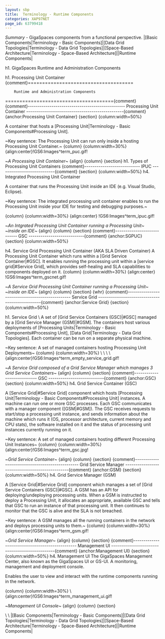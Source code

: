 ```yaml
---
layout: sbp
title:  Terminology - Runtime Components
categories: XAP97NET
page_id: 63799418
---
```


*Summary* - GigaSpaces components from a functional perspective.
|[Basic Components|Terminology - Basic Components]|[Data Grid Topologies|Terminology - Data Grid Topologies]|[Space-Based Architecture|Terminology - Space-Based Architecture]||Runtime Components|


h1. GigaSpaces Runtime and Administration Components


h1. Processing Unit Container
{comment}=====================================

        Runtime and Administration Components

======================================{comment}
{comment}-------------------------------------------------
          Processing Unit Container
-------------------------------------------------{comment}
{anchor:Processing Unit Container}
{section}
{column:width=50%}

A container that hosts a [Processing Unit|Terminology - Basic Components#Processing Unit].

~Key sentence: The Processing Unit can run only inside a hosting Processing Unit Container.~
{column}
{column:width=30%}
{align:center}!GS6:Images^term_puc.gif!

~*A Processing Unit Container*~
{align}
{column}
{section}
h1. Types of Processing Unit Containers
{comment}----------------------------
          IPUC
----------------------------{comment}
{section}
{column:width=50%}
h4. Integrated Processing Unit Container

A container that runs the Processing Unit inside an IDE (e.g. Visual Studio, Eclipse).

~Key sentence: The integrated processing unit container enables to run the Processing Unit inside your IDE for testing and debugging purposes.~

{column}
{column:width=30%}
{align:center}
!GS6:Images^term_ipuc.gif!

~*An Intgrated Processing Unit Container running a Processing Unit*~
~*inside an IDE*~
{align}
{column}
{section}
{comment}----------------------------
          GSC
----------------------------{comment}
{anchor:SGPUC}
{section}
{column:width=50%}

h4. Service Grid Processing Unit Container (AKA SLA Driven Container)
A Processing Unit Container which runs within a [Grid Service Container|#GSC].
It enables running the processing unit within a [service grid|#Service Grid], which provides self-healing and SLA capabilities to components deployed on it.
{column}
{column:width=30%}
{align:center}
!GS6:Images^term_gscnet.gif!

~*A Service Grid Processing Unit Container running a Processing Unit*~
~*inside an IDE*~
{align}
{column}
{section}
{whr}
{comment}-------------------------------------------------
          Service Grid
-------------------------------------------------{comment}
{anchor:Service Grid}
{section}
{column:width=50%}

h1. Service Grid
\\
A set of [Grid Service Containers (GSC)|#GSC] managed by a [Grid Service Manager (GSM)|#GSM].
The containers host various deployments of [Processing Units|Terminology - Basic Components#Processing Unit], [Data Grid|Terminology - Data Grid Topologies].
Each container can be run on a separate physical machine.

~Key sentence: A set of managed containers hosting Processing Unit Deployments~
{column}
{column:width=30%}
\\
\\
\\
\\
{align:center}!GS6:Images^term_empty_service_grid.gif!

~*A Service Grid composed of a Grid Service Manager which manages 3 Grid Service Containers*~
{align}
{column}
{section}
{comment}----------------------------
          GSC
----------------------------{comment}
{anchor:GSC}
{section}
{column:width=50%}
h4. Grid Service Container (GSC)

A [Service Grid|#Service Grid] component which hosts [Processing Unit|Terminology - Basic Components#Processing Unit] instances.
A machine can run one or more GSC processes. Each GSC communicates with a manager component ([GSM|#GSM]). The GSC receives requests to start/stop a processing unit instance, and sends information about the machine which runs it (OS, processor architecture, current memory and CPU stats), the software installed on it and the status of processing unit instances currently running on it.

~Key sentence: A set of managed containers hosting different Processing Unit Instances~
{column}
{column:width=30%}
{align:center}!GS6:Images^term_gsc.jpg!

~*Grid Service Container*~
{align}
{column}
{section}
{comment}-------------------------------------------------
          Grid Service Manager
-------------------------------------------------{comment}
{anchor:GSM}
{section}
{column:width=50%}
h4. Grid Service Manager (GSM)

A [Service Grid|#Service Grid] component which manages a set of [Grid Service Containers (GSC)|#GSC].
A GSM has an API for deploying/undeploying processing units. When a GSM is instructed to deploy a Processing Unit, it allocates an appropriate, available GSC and tells that GSC to run an instance of that processing unit. It then continues to monitor that the GSC is alive and the SLA is not breached.

~Key sentence: A GSM manages all the running containers in the network and deploys processing units to them.~
{column}
{column:width=30%}
{align:center}!GS6:Images^term_gsm.gif!

~*Grid Service Manager*~
{align}
{column}
{section}
{comment}-------------------------------------------------
          Management UI
-------------------------------------------------{comment}
{anchor:Management UI}
{section}
{column:width=50%}
h4. Management UI
The GigaSpaces Management Center, also known as the GigaSpaces UI or GS-UI.
A monitoring, management and deployment console.

Enables the user to view and interact with the runtime components running in the network.

{column}
{column:width=30%}
\\
{align:center}!GS6:Images^term_management_ui.gif!

~*Management UI Console*~
{align}
{column}
{section}

\\
\\
|[Basic Components|Terminology - Basic Components]|[Data Grid Topologies|Terminology - Data Grid Topologies]|[Space-Based Architecture|Terminology - Space-Based Architecture]||Runtime Components|